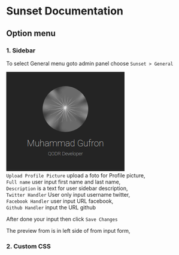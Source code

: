 # Sunset Documentation

## Option menu

### 1. Sidebar

To select General menu goto admin panel choose `Sunset > General`

![sidebar-form](doc/img/option-1-sidebar-preview.png)  
`Upload Profile Picture` upload a foto for Profile picture,  
`Full name` user input first name and last name,  
`Description` is a text for user sidebar description,  
`Twitter Handler` User only input username twitter,  
`Facebook Handler` user input URL facebook,  
`Github Handler` input the URL github

After done your input then click `Save Changes`  

The preview from is in left side of from input form,


### 2. Custom CSS
